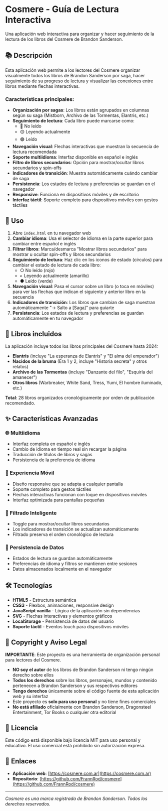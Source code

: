 # Cosmere - Guía de Lectura Interactiva

Una aplicación web interactiva para organizar y hacer seguimiento de la lectura de los libros del Cosmere de Brandon Sanderson.

## 📚 Descripción

Esta aplicación web permite a los lectores del Cosmere organizar visualmente todos los libros de Brandon Sanderson por saga, hacer seguimiento de su progreso de lectura y visualizar las conexiones entre libros mediante flechas interactivas.

### Características principales:

- **Organización por sagas**: Los libros están agrupados en columnas según su saga (Mistborn, Archivo de las Tormentas, Elantris, etc.)
- **Seguimiento de lectura**: Cada libro puede marcarse como:
  - 🔴 No leído
  - 🟡 Leyendo actualmente  
  - 🟢 Leído
- **Navegación visual**: Flechas interactivas que muestran la secuencia de lectura recomendada
- **Soporte multiidioma**: Interfaz disponible en español e inglés
- **Filtro de libros secundarios**: Opción para mostrar/ocultar libros secundarios y spin-offs
- **Indicadores de transición**: Muestra automáticamente cuándo cambiar de saga
- **Persistencia**: Los estados de lectura y preferencias se guardan en el navegador
- **Responsive**: Funciona en dispositivos móviles y de escritorio
- **Interfaz táctil**: Soporte completo para dispositivos móviles con gestos táctiles

## 🚀 Uso

1. Abre `index.html` en tu navegador web
2. **Cambiar idioma**: Usa el selector de idioma en la parte superior para cambiar entre español e inglés
3. **Filtrar libros**: Marca/desmarca "Mostrar libros secundarios" para mostrar u ocultar spin-offs y libros secundarios
4. **Seguimiento de lectura**: Haz clic en los iconos de estado (círculos) para cambiar el estado de lectura de cada libro:
   - ○ No leído (rojo)
   - ◐ Leyendo actualmente (amarillo)
   - ● Leído (verde)
5. **Navegación visual**: Pasa el cursor sobre un libro (o toca en móviles) para ver las flechas que indican el siguiente y anterior libro en la secuencia
6. **Indicadores de transición**: Los libros que cambian de saga muestran automáticamente "→ Salto a [Saga]" para guiarte
7. **Persistencia**: Los estados de lectura y preferencias se guardan automáticamente en tu navegador

## 📖 Libros incluidos

La aplicación incluye todos los libros principales del Cosmere hasta 2024:

- **Elantris** (incluye "La esperanza de Elantris" y "El alma del emperador")
- **Nacidos de la bruma** (Era 1 y 2, incluye "Historia secreta" y otros relatos)
- **Archivo de las Tormentas** (incluye "Danzante del filo", "Esquirla del amanecer")
- **Otros libros** (Warbreaker, White Sand, Tress, Yumi, El hombre iluminado, etc.)

**Total**: 28 libros organizados cronológicamente por orden de publicación recomendado.

## ✨ Características Avanzadas

### 🌐 Multiidioma
- Interfaz completa en español e inglés
- Cambio de idioma en tiempo real sin recargar la página
- Traducción de títulos de libros y sagas
- Persistencia de la preferencia de idioma

### 📱 Experiencia Móvil
- Diseño responsive que se adapta a cualquier pantalla
- Soporte completo para gestos táctiles
- Flechas interactivas funcionan con toque en dispositivos móviles
- Interfaz optimizada para pantallas pequeñas

### 🎯 Filtrado Inteligente
- Toggle para mostrar/ocultar libros secundarios
- Los indicadores de transición se actualizan automáticamente
- Filtrado preserva el orden cronológico de lectura

### 🔄 Persistencia de Datos
- Estados de lectura se guardan automáticamente
- Preferencias de idioma y filtros se mantienen entre sesiones
- Datos almacenados localmente en el navegador

## 🛠️ Tecnologías

- **HTML5** - Estructura semántica
- **CSS3** - Flexbox, animaciones, responsive design
- **JavaScript vanilla** - Lógica de la aplicación sin dependencias
- **SVG** - Flechas interactivas y elementos gráficos
- **LocalStorage** - Persistencia de datos del usuario
- **Soporte táctil** - Eventos touch para dispositivos móviles

## 📄 Copyright y Aviso Legal

**IMPORTANTE**: Este proyecto es una herramienta de organización personal para lectores del Cosmere. 

- **NO soy el autor** de los libros de Brandon Sanderson ni tengo ningún derecho sobre ellos
- **Todos los derechos** sobre los libros, personajes, mundos y contenido pertenecen a Brandon Sanderson y sus respectivos editores
- **Tengo derechos** únicamente sobre el código fuente de esta aplicación web y su interfaz
- Este proyecto es **solo para uso personal** y no tiene fines comerciales
- **No está afiliado** oficialmente con Brandon Sanderson, Dragonsteel Entertainment, Tor Books o cualquier otra editorial

## 📝 Licencia

Este código está disponible bajo licencia MIT para uso personal y educativo. El uso comercial está prohibido sin autorización expresa.

## 🔗 Enlaces

- **Aplicación web**: [https://cosmere.com.ar](https://cosmere.com.ar)
- **Repositorio**: [https://github.com/FrannRod/cosmere](https://github.com/FrannRod/cosmere)

---

*Cosmere es una marca registrada de Brandon Sanderson. Todos los derechos reservados.*
